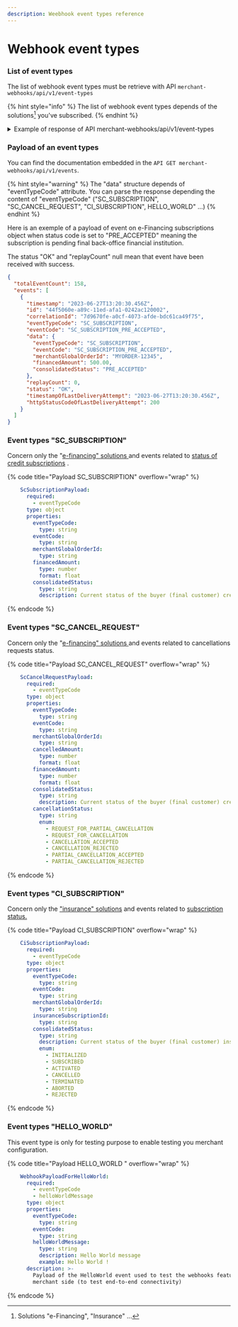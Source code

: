 ```yaml
---
description: Weebhook event types reference
---
```


# Webhook event types

### List of event types

The list of webhook event types must be retrieve with API `merchant-webhooks/api/v1/event-types`

{% hint style="info" %}
The list of webhook event types depends of the solutions[^1] you've subscribed.&#x20;
{% endhint %}

<details>

<summary>Example of response of API merchant-webhooks/api/v1/event-types</summary>

{% code title="Response of API merchant-webhooks/api/v1/event-types" overflow="wrap" %}
```yaml
{

    "eventTypes": [

        {

            "eventTypeCode": "SC_SUBSCRIPTION",

            "description": "All status updates related to a credit subscription",

            "eventCodes": [

                {

                    "eventCode": "SC_SUBSCRIPTION_INITIALIZED",

                    "description": "Occurs whenever a credit subscription is initialized"

                },

                {

                    "eventCode": "SC_SUBSCRIPTION_PRE_ACCEPTED",

                    "description": "Occurs whenever a credit subscription is pre-accepted"

                },

                {

                    "eventCode": "SC_SUBSCRIPTION_ACCEPTED",

                    "description": "Occurs whenever a credit subscription is accepted"

                },

                {

                    "eventCode": "SC_SUBSCRIPTION_REJECTED",

                    "description": "Occurs whenever a credit subscription is rejected"

                },

                {

                    "eventCode": "SC_SUBSCRIPTION_CANCELLED",

                    "description": "Occurs whenever a credit subscription is cancelled"

                },

                {

                    "eventCode": "SC_SUBSCRIPTION_ABORTED",

                    "description": "Occurs whenever a credit subscription is aborted"

                }

            ]

        },

        {

            "eventTypeCode": "SC_CANCEL_REQUEST",

            "description": "All status updates related to a credit cancellation request (total or partial cancellation)",

            "eventCodes": [

                {

                    "eventCode": "SC_CANCEL_REQUEST_CANCELLATION_ACCEPTED",

                    "description": "Occurs whenever a credit total cancellation request is accepted"

                },

                {

                    "eventCode": "SC_CANCEL_REQUEST_CANCELLATION_REJECTED",

                    "description": "Occurs whenever a credit total cancellation request is rejected"

                },

                {

                    "eventCode": "SC_CANCEL_REQUEST_PARTIAL_CANCELLATION_ACCEPTED",

                    "description": "Occurs whenever a credit partial cancellation request is accepted"

                },

                {

                    "eventCode": "SC_CANCEL_REQUEST_PARTIAL_CANCELLATION_REJECTED",

                    "description": "Occurs whenever a credit partial cancellation request is rejected"

                }

            ]

        },

        {

            "eventTypeCode": "CI_SUBSCRIPTION",

            "description": "All status updates related to an insurance subscription",

            "eventCodes": [

                {

                    "eventCode": "CI_SUBSCRIPTION_SUBSCRIBED",

                    "description": "Occurs whenever an insurance is subscribed"

                },

                {

                    "eventCode": "CI_SUBSCRIPTION_REJECTED",

                    "description": "Occurs whenever an insurance is rejected"

                },

                {

                    "eventCode": "CI_SUBSCRIPTION_CANCELLED",

                    "description": "Occurs whenever an insurance is cancelled"

                },

                {

                    "eventCode": "CI_SUBSCRIPTION_ABORTED",

                    "description": "Occurs whenever an insurance is aborted"

                }

            ]

        }

    ]

}
```
{% endcode %}



</details>

### Payload of an event types

You can find the documentation embedded in the `API GET merchant-webhooks/api/v1/events`.

{% hint style="warning" %}
The "data" structure depends of "eventTypeCode" attribute. You can parse the response depending the content of "eventTypeCode" ("SC\_SUBSCRIPTION",  "SC\_CANCEL\_REQUEST", "CI\_SUBSCRIPTION", HELLO\_WORLD" ...)
{% endhint %}

Here is an exemple of  a payload of event on e-Financing subscriptions object when status code is set to "PRE\_ACCEPTED" meaning the subscription is pending final back-office financial institution.

The status "OK" and "replayCount" null mean that event have been received with success.&#x20;

```json
{
  "totalEventCount": 158,
  "events": [
    {
      "timestamp": "2023-06-27T13:20:30.456Z",
      "id": "44f5060e-a89c-11ed-afa1-0242ac120002",
      "correlationId": "7d9670fe-a0cf-4073-afde-bdc61ca49f75",
      "eventTypeCode": "SC_SUBSCRIPTION",
      "eventCode": "SC_SUBSCRIPTION_PRE_ACCEPTED",
      "data": {
        "eventTypeCode": "SC_SUBSCRIPTION",
        "eventCode": "SC_SUBSCRIPTION_PRE_ACCEPTED",
        "merchantGlobalOrderId": "MYORDER-12345",
        "financedAmount": 500.00,
        "consolidatedStatus": "PRE_ACCEPTED"
      },
      "replayCount": 0,
      "status": "OK",
      "timestampOfLastDeliveryAttempt": "2023-06-27T13:20:30.456Z",
      "httpStatusCodeOfLastDeliveryAttempt": 200
    }
  ]
}
```

### Event types "SC\_SUBSCRIPTION"

Concern only the "[e-financing" solutions ](../../for-discovery/credit/#e-financing-solution-codes)and events related to [status of credit subscriptions](../../for-discovery/credit/e-financing-status-life-cycle.md#statuses-definition) .

{% code title="Payload SC_SUBSCRIPTION" overflow="wrap" %}
```yaml
    ScSubscriptionPayload:
      required:
        - eventTypeCode
      type: object
      properties:
        eventTypeCode:
          type: string
        eventCode:
          type: string
        merchantGlobalOrderId:
          type: string
        financedAmount:
          type: number
          format: float
        consolidatedStatus:
          type: string
          description: Current status of the buyer (final customer) credit subscription
```
{% endcode %}

### Event types "SC\_CANCEL\_REQUEST"

Concern only the "[e-financing" solutions ](../../for-discovery/credit/#e-financing-solution-codes)and events related to cancellations requests status.

{% code title="Payload SC_CANCEL_REQUEST" overflow="wrap" %}
```yaml
    ScCancelRequestPayload:
      required:
        - eventTypeCode
      type: object
      properties:
        eventTypeCode:
          type: string
        eventCode:
          type: string
        merchantGlobalOrderId:
          type: string
        cancelledAmount:
          type: number
          format: float
        financedAmount:
          type: number
          format: float
        consolidatedStatus:
          type: string
          description: Current status of the buyer (final customer) credit subscription
        cancellationStatus:
          type: string
          enum:
            - REQUEST_FOR_PARTIAL_CANCELLATION
            - REQUEST_FOR_CANCELLATION
            - CANCELLATION_ACCEPTED
            - CANCELLATION_REJECTED
            - PARTIAL_CANCELLATION_ACCEPTED
            - PARTIAL_CANCELLATION_REJECTED
```
{% endcode %}

### Event types "CI\_SUBSCRIPTION"

Concern only the ["insurance" solutions](../../for-discovery/insurance/#insurance-solutions-codes) and events related to [subscription status.](../../for-discovery/insurance/insurance-status-life-cycle.md#statuses-definition)

{% code title="Payload CI_SUBSCRIPTION" overflow="wrap" %}
```yaml
    CiSubscriptionPayload:
      required:
        - eventTypeCode
      type: object
      properties:
        eventTypeCode:
          type: string
        eventCode:
          type: string
        merchantGlobalOrderId:
          type: string
        insuranceSubscriptionId:
          type: string
        consolidatedStatus:
          type: string
          description: Current status of the buyer (final customer) insurance subscription
          enum:
            - INITIALIZED
            - SUBSCRIBED
            - ACTIVATED
            - CANCELLED
            - TERMINATED
            - ABORTED
            - REJECTED
```
{% endcode %}

### Event types "HELLO\_WORLD"

This event type is only for testing purpose to enable testing you merchant configuration.

{% code title="Payload HELLO_WORLD " overflow="wrap" %}
```yaml
    WebhookPayloadForHelloWorld:
      required:
        - eventTypeCode
        - helloWorldMessage
      type: object
      properties:
        eventTypeCode:
          type: string
        eventCode:
          type: string
        helloWorldMessage:
          type: string
          description: Hello World message
          example: Hello World !
      description: >-
        Payload of the HelloWorld event used to test the webhooks feature on the
        merchant side (to test end-to-end connectivity)
```
{% endcode %}

[^1]: Solutions "e-Financing", "Insurance" ...
